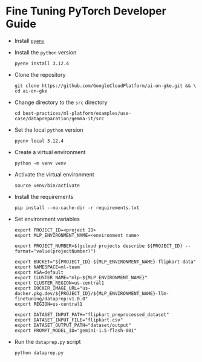 # Fine Tuning PyTorch Developer Guide

- Install [`pyenv`](https://github.com/pyenv/pyenv?tab=readme-ov-file#installation)

- Install the `python` version

  ```
  pyenv install 3.12.4
  ```

- Clone the repository

  ```
  git clone https://github.com/GoogleCloudPlatform/ai-on-gke.git && \
  cd ai-on-gke
  ```

- Change directory to the `src` directory

  ```
  cd best-practices/ml-platform/examples/use-case/datapreparation/gemma-it/src
  ```

- Set the local `python` version

  ```
  pyenv local 3.12.4
  ```

- Create a virtual environment

  ```
  python -m venv venv
  ```

- Activate the virtual environment

  ```
  source venv/bin/activate
  ```

- Install the requirements

  ```
  pip install --no-cache-dir -r requirements.txt
  ```

- Set environment variables

  ```
  export PROJECT_ID=<project ID>
  export MLP_ENVIRONMENT_NAME=<environment name>

  export PROJECT_NUMBER=$(gcloud projects describe ${PROJECT_ID} --format="value(projectNumber)")

  export BUCKET="${PROJECT_ID}-${MLP_ENVIRONMENT_NAME}-flipkart-data"
  export NAMESPACE=ml-team
  export KSA=default
  export CLUSTER_NAME="mlp-${MLP_ENVIRONMENT_NAME}"
  export CLUSTER_REGION=us-central1
  export DOCKER_IMAGE_URL="us-docker.pkg.dev/${PROJECT_ID}/${MLP_ENVIRONMENT_NAME}-llm-finetuning/dataprep:v1.0.0"
  export REGION=us-central1

  export DATASET_INPUT_PATH="flipkart_preprocessed_dataset"
  export DATASET_INPUT_FILE="flipkart.csv"
  export DATASET_OUTPUT_PATH="dataset/output"
  export PROMPT_MODEL_ID="gemini-1.5-flash-001"

  ```

- Run the `dataprep.py` script

  ```
  python dataprep.py
  ```
